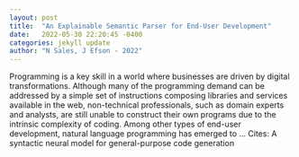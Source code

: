 ```yaml
---
layout: post
title:  "An Explainable Semantic Parser for End-User Development"
date:   2022-05-30 22:20:45 -0400
categories: jekyll update
author: "N Sales, J Efson - 2022"
---
```

Programming is a key skill in a world where businesses are driven by digital transformations. Although many of the programming demand can be addressed by a simple set of instructions composing libraries and services available in the web, non-technical professionals, such as domain experts and analysts, are still unable to construct their own programs due to the intrinsic complexity of coding. Among other types of end-user development, natural language programming has emerged to … Cites: ‪A syntactic neural model for general-purpose code generation‬